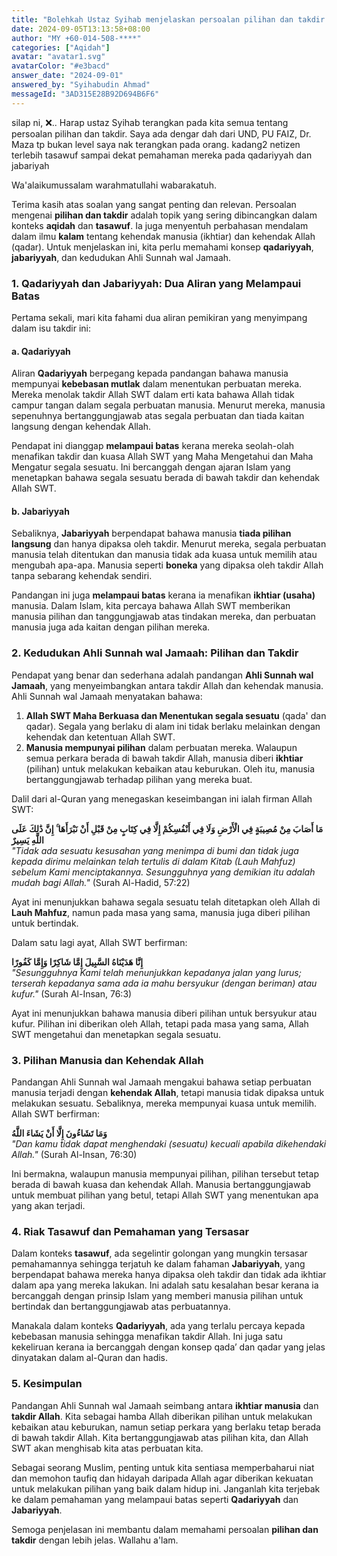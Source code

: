 ```yaml
---
title: "Bolehkah Ustaz Syihab menjelaskan persoalan pilihan dan takdir agar kita semua faham lebih mendalam?"
date: 2024-09-05T13:13:58+08:00
author: "MY +60-014-508-****"
categories: ["Aqidah"]
avatar: "avatar1.svg"
avatarColor: "#e3bacd"
answer_date: "2024-09-01"
answered_by: "Syihabudin Ahmad"
messageId: "3AD315E28B92D694B6F6"
---
```


silap ni, ❌.. Harap ustaz Syihab terangkan pada kita semua tentang persoalan pilihan dan takdir. Saya ada dengar dah dari UND, PU FAIZ, Dr. Maza tp bukan level saya nak terangkan pada orang. kadang2 netizen terlebih tasawuf sampai dekat pemahaman mereka pada qadariyyah dan jabariyah

<!--more-->

Wa'alaikumussalam warahmatullahi wabarakatuh.

Terima kasih atas soalan yang sangat penting dan relevan. Persoalan mengenai **pilihan dan takdir** adalah topik yang sering dibincangkan dalam konteks **aqidah** dan **tasawuf**. Ia juga menyentuh perbahasan mendalam dalam ilmu **kalam** tentang kehendak manusia (ikhtiar) dan kehendak Allah (qadar). Untuk menjelaskan ini, kita perlu memahami konsep **qadariyyah**, **jabariyyah**, dan kedudukan Ahli Sunnah wal Jamaah.

### 1. **Qadariyyah dan Jabariyyah: Dua Aliran yang Melampaui Batas**
Pertama sekali, mari kita fahami dua aliran pemikiran yang menyimpang dalam isu takdir ini:

#### a. **Qadariyyah**  
Aliran **Qadariyyah** berpegang kepada pandangan bahawa manusia mempunyai **kebebasan mutlak** dalam menentukan perbuatan mereka. Mereka menolak takdir Allah SWT dalam erti kata bahawa Allah tidak campur tangan dalam segala perbuatan manusia. Menurut mereka, manusia sepenuhnya bertanggungjawab atas segala perbuatan dan tiada kaitan langsung dengan kehendak Allah.

Pendapat ini dianggap **melampaui batas** kerana mereka seolah-olah menafikan takdir dan kuasa Allah SWT yang Maha Mengetahui dan Maha Mengatur segala sesuatu. Ini bercanggah dengan ajaran Islam yang menetapkan bahawa segala sesuatu berada di bawah takdir dan kehendak Allah SWT.

#### b. **Jabariyyah**  
Sebaliknya, **Jabariyyah** berpendapat bahawa manusia **tiada pilihan langsung** dan hanya dipaksa oleh takdir. Menurut mereka, segala perbuatan manusia telah ditentukan dan manusia tidak ada kuasa untuk memilih atau mengubah apa-apa. Manusia seperti **boneka** yang dipaksa oleh takdir Allah tanpa sebarang kehendak sendiri.

Pandangan ini juga **melampaui batas** kerana ia menafikan **ikhtiar (usaha)** manusia. Dalam Islam, kita percaya bahawa Allah SWT memberikan manusia pilihan dan tanggungjawab atas tindakan mereka, dan perbuatan manusia juga ada kaitan dengan pilihan mereka.

### 2. **Kedudukan Ahli Sunnah wal Jamaah: Pilihan dan Takdir**
Pendapat yang benar dan sederhana adalah pandangan **Ahli Sunnah wal Jamaah**, yang menyeimbangkan antara takdir Allah dan kehendak manusia. Ahli Sunnah wal Jamaah menyatakan bahawa:

1. **Allah SWT Maha Berkuasa dan Menentukan segala sesuatu** (qada' dan qadar). Segala yang berlaku di alam ini tidak berlaku melainkan dengan kehendak dan ketentuan Allah SWT.
2. **Manusia mempunyai pilihan** dalam perbuatan mereka. Walaupun semua perkara berada di bawah takdir Allah, manusia diberi **ikhtiar** (pilihan) untuk melakukan kebaikan atau keburukan. Oleh itu, manusia bertanggungjawab terhadap pilihan yang mereka buat.

Dalil dari al-Quran yang menegaskan keseimbangan ini ialah firman Allah SWT:

**مَا أَصَابَ مِنْ مُصِيبَةٍ فِي الْأَرْضِ وَلَا فِي أَنْفُسِكُمْ إِلَّا فِي كِتَابٍ مِنْ قَبْلِ أَنْ نَبْرَأَهَا ۚ إِنَّ ذَٰلِكَ عَلَى اللَّهِ يَسِيرٌ**  
_"Tidak ada sesuatu kesusahan yang menimpa di bumi dan tidak juga kepada dirimu melainkan telah tertulis di dalam Kitab (Lauh Mahfuz) sebelum Kami menciptakannya. Sesungguhnya yang demikian itu adalah mudah bagi Allah."_ (Surah Al-Hadid, 57:22)

Ayat ini menunjukkan bahawa segala sesuatu telah ditetapkan oleh Allah di **Lauh Mahfuz**, namun pada masa yang sama, manusia juga diberi pilihan untuk bertindak.

Dalam satu lagi ayat, Allah SWT berfirman:

**إِنَّا هَدَيْنَاهُ السَّبِيلَ إِمَّا شَاكِرًا وَإِمَّا كَفُورًا**  
_"Sesungguhnya Kami telah menunjukkan kepadanya jalan yang lurus; terserah kepadanya sama ada ia mahu bersyukur (dengan beriman) atau kufur."_ (Surah Al-Insan, 76:3)

Ayat ini menunjukkan bahawa manusia diberi pilihan untuk bersyukur atau kufur. Pilihan ini diberikan oleh Allah, tetapi pada masa yang sama, Allah SWT mengetahui dan menetapkan segala sesuatu.

### 3. **Pilihan Manusia dan Kehendak Allah**
Pandangan Ahli Sunnah wal Jamaah mengakui bahawa setiap perbuatan manusia terjadi dengan **kehendak Allah**, tetapi manusia tidak dipaksa untuk melakukan sesuatu. Sebaliknya, mereka mempunyai kuasa untuk memilih. Allah SWT berfirman:

**وَمَا تَشَاءُونَ إِلَّا أَنْ يَشَاءَ اللَّهُ**  
_"Dan kamu tidak dapat menghendaki (sesuatu) kecuali apabila dikehendaki Allah."_ (Surah Al-Insan, 76:30)

Ini bermakna, walaupun manusia mempunyai pilihan, pilihan tersebut tetap berada di bawah kuasa dan kehendak Allah. Manusia bertanggungjawab untuk membuat pilihan yang betul, tetapi Allah SWT yang menentukan apa yang akan terjadi.

### 4. **Riak Tasawuf dan Pemahaman yang Tersasar**
Dalam konteks **tasawuf**, ada segelintir golongan yang mungkin tersasar pemahamannya sehingga terjatuh ke dalam fahaman **Jabariyyah**, yang berpendapat bahawa mereka hanya dipaksa oleh takdir dan tidak ada ikhtiar dalam apa yang mereka lakukan. Ini adalah satu kesalahan besar kerana ia bercanggah dengan prinsip Islam yang memberi manusia pilihan untuk bertindak dan bertanggungjawab atas perbuatannya.

Manakala dalam konteks **Qadariyyah**, ada yang terlalu percaya kepada kebebasan manusia sehingga menafikan takdir Allah. Ini juga satu kekeliruan kerana ia bercanggah dengan konsep qada’ dan qadar yang jelas dinyatakan dalam al-Quran dan hadis.

### 5. **Kesimpulan**
Pandangan Ahli Sunnah wal Jamaah seimbang antara **ikhtiar manusia** dan **takdir Allah**. Kita sebagai hamba Allah diberikan pilihan untuk melakukan kebaikan atau keburukan, namun setiap perkara yang berlaku tetap berada di bawah takdir Allah. Kita bertanggungjawab atas pilihan kita, dan Allah SWT akan menghisab kita atas perbuatan kita.

Sebagai seorang Muslim, penting untuk kita sentiasa memperbaharui niat dan memohon taufiq dan hidayah daripada Allah agar diberikan kekuatan untuk melakukan pilihan yang baik dalam hidup ini. Janganlah kita terjebak ke dalam pemahaman yang melampaui batas seperti **Qadariyyah** dan **Jabariyyah**.

Semoga penjelasan ini membantu dalam memahami persoalan **pilihan dan takdir** dengan lebih jelas. Wallahu a'lam.

